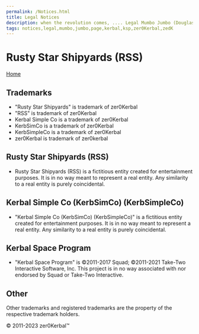 ```yaml
---
permalink: /Notices.html
title: Legal Notices
description: when the revolution comes, .... Legal Mumbo Jumbo (Douglas Adams)
tags: notices,legal,mumbo,jumbo,page,kerbal,ksp,zer0Kerbal,zedK
---
```


<!--
Notices.md v1.0.1.0
Rusty Star Shipyards (RSS)
created: 13 Apr 2022
updated: 15 May 2022

based upon work by LisiasT -->

<script src="https://kit.fontawesome.com/0ea5493613.js" crossorigin="anonymous"></script>
<i class="fa-solid fa-file-contract fa-beat-fade fa-3x" style="--fa-beat-fade-opacity: 0.1; --fa-beat-fade-scale: 1.25;color: #6495ED" ></i>

# Rusty Star Shipyards (RSS)

[Home](./index.md)

## Trademarks <i class="fa-solid fa-trademark fa-beat-fade" style="--fa-beat-fade-opacity: 0.1; --fa-beat-fade-scale: 1.25;color: black" ></i>

* "Rusty Star Shipyards" is trademark of zer0Kerbal
* "RSS" is trademark of zer0Kerbal
* Kerbal Simple Co is a trademark of zer0Kerbal
* KerbSimCo is a trademark of zer0Kerbal
* KerbSimpleCo is a trademark of zer0Kerbal
* zer0Kerbal is trademark of zer0kerbal

## Rusty Star Shipyards (RSS)

* Rusty Star Shipyards (RSS) is a fictitious entity created for entertainment purposes. It is in no way meant to represent a real entity. Any similarity to a real entity is purely coincidental.


## Kerbal Simple Co (KerbSimCo) (KerbSimpleCo)

* "Kerbal Simple Co (KerbSimCo) (KerbSimpleCo)" is a fictitious entity created for entertainment purposes. It is in no way meant to represent a real entity. Any similarity to a real entity is purely coincidental.

## Kerbal Space Program

* "Kerbal Space Program" is ©2011-2017 Squad; ©2011-2021 Take-Two Interactive Software, Inc. This project is in no way associated with nor endorsed by Squad or Take-Two Interactive.

## Other

Other trademarks and registered trademarks are the property of the respective trademark holders.

© 2011-2023 zer0Kerbal™

<!-- this file CC BY-ND 4.0 by zer0Kerbal -->
